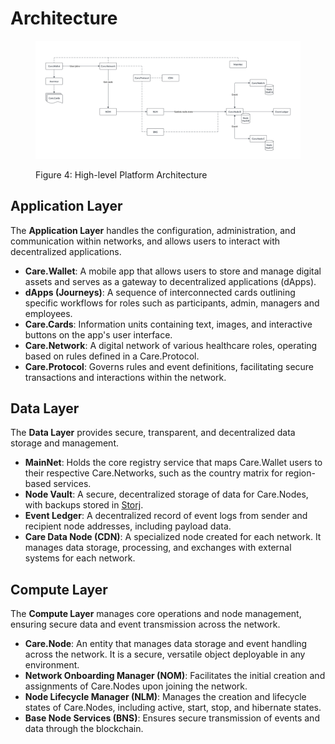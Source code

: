 # Architecture

<figure><img src="../.gitbook/assets/platform-architecture.png" alt="Care.Platform Architecture Layers"><figcaption><p>Figure 4: High-level Platform Architecture</p></figcaption></figure>

## Application Layer

The **Application Layer** handles the configuration, administration, and communication within networks, and allows users to interact with decentralized applications.

* **Care.Wallet**: A mobile app that allows users to store and manage digital assets and serves as a gateway to decentralized applications (dApps).
* **dApps (Journeys)**: A sequence of interconnected cards outlining specific workflows for roles such as participants, admin, managers and employees.
* **Care.Cards**: Information units containing text, images, and interactive buttons on the app's user interface.
* **Care.Network**: A digital network of various healthcare roles, operating based on rules defined in a Care.Protocol.
* **Care.Protocol**: Governs rules and event definitions, facilitating secure transactions and interactions within the network.

## Data Layer

The **Data Layer** provides secure, transparent, and decentralized data storage and management.

* **MainNet**: Holds the core registry service that maps Care.Wallet users to their respective Care.Networks, such as the country matrix for region-based services.
* **Node Vault**: A secure, decentralized storage of data for Care.Nodes, with backups stored in [Storj](https://www.storj.io/).
* **Event Ledger**: A decentralized record of event logs from sender and recipient node addresses, including payload data.
* **Care Data Node (CDN)**: A specialized node created for each network. It manages data storage, processing, and exchanges with external systems for each network.

## Compute Layer

The **Compute Layer** manages core operations and node management, ensuring secure data and event transmission across the network.

* **Care.Node**: An entity that manages data storage and event handling across the network. It is a secure, versatile object deployable in any environment.
* **Network Onboarding Manager (NOM)**: Facilitates the initial creation and assignments of Care.Nodes upon joining the network.
* **Node Lifecycle Manager (NLM)**: Manages the creation and lifecycle states of Care.Nodes, including active, start, stop, and hibernate states.
* **Base Node Services (BNS)**: Ensures secure transmission of events and data through the blockchain.

